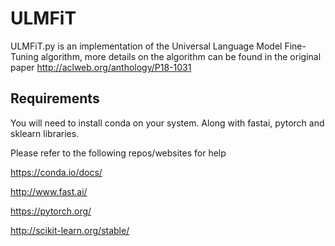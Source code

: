 # ULMFiT
ULMFiT.py is an implementation of the Universal Language Model Fine-Tuning algorithm, more details on the algorithm can be found in the original paper http://aclweb.org/anthology/P18-1031

## Requirements
You will need to install conda on your system. Along with fastai, pytorch and sklearn libraries.

Please refer to the following repos/websites for help

https://conda.io/docs/

http://www.fast.ai/

https://pytorch.org/

http://scikit-learn.org/stable/
